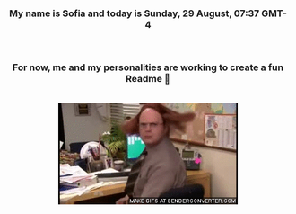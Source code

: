 


<div align="center">
<h3 >My name is Sofia and today is Sunday, 29 August, 07:37 GMT-4</h3><br>
<h3 >For now, me and my personalities are working to create a fun Readme 👋
</h3><br>
<img src='img/dwight.gif' alt='working...'/>
</div>
